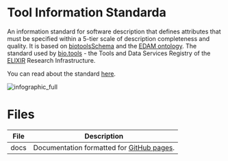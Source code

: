 # Tool Information Standarda

An information standard for software description that defines attributes that must be specified within a 5-tier scale of description completeness and quality. It is based on [biotoolsSchema](https://github.com/bio-tools/biotoolsSchema) and the [EDAM ontology](https://github.com/edamontology/edamontology). The standard used by [bio.tools](https://bio.tools) - the Tools and Data Services Registry of the [ELIXIR](https://www.elixir-europe.org) Research Infrastructure.

You can read about the standard [here](https://bio-tools.github.io/Tool-Information-Standard/).

![infographic_full](/docs/assets/images/infographic_full.png)

# Files

File | Description
---- | -----------
docs | Documentation formatted for [GitHub pages](https://bio-tools.github.io/Tool-Information-Standards/).


